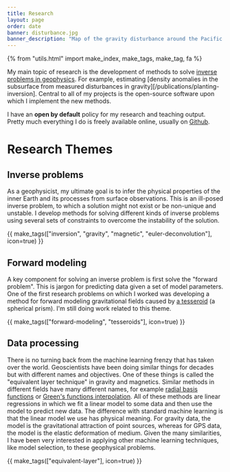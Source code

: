 ```yaml
---
title: Research
layout: page
order: date
banner: disturbance.jpg
banner_description: "Map of the gravity disturbance around the Pacific Ocean."
---
```


{% from "utils.html" import make_index, make_tags, make_tag, fa %}

My main topic of research is the development of methods to solve
[inverse problems in geophysics](https://en.wikipedia.org/wiki/Inverse_problem).
For example, estimating
[density anomalies in the subsurface from measured disturbances in gravity][/publications/planting-inversion].
Central to all of my projects is the open-source software upon which I
implement the new methods.

I have an **open by default** policy for my research and teaching output.
Pretty much everything I do is freely available online, usually on
[Github](https://github.com/leouieda/).

# Research Themes

## Inverse problems

As a geophysicist, my ultimate goal is to infer the physical properties of the
inner Earth and its processes from surface observations.
This is an ill-posed inverse problem, to which a solution might not exist or be
non-unique and unstable.
I develop methods for solving different kinds of inverse problems using
several sets of constraints to overcome the instability of the solution.

<div class="research-index">
    {{ make_tags(["inversion", "gravity", "magnetic", "euler-deconvolution"], icon=true) }}
</div>


## Forward modeling

A key component for solving an inverse problem is first solve the "forward
problem".
This is jargon for predicting data given a set of model parameters.
One of the first research problems on which I worked was developing a method
for forward modeling gravitational fields caused by
[a tesseroid](https://doi.org/10.6084/m9.figshare.1495521) (a spherical prism).
I'm still doing work related to this theme.

<div class="research-index">
    {{ make_tags(["forward-modeling", "tesseroids"], icon=true) }}
</div>


## Data processing

There is no turning back from the machine learning frenzy that has taken over
the world.
Geoscientists have been doing similar things for decades but with different
names and objectives.
One of these things is called the
"equivalent layer technique"
in gravity and magnetics.
Similar methods in different fields have many different names, for example
[radial basis functions](https://en.wikipedia.org/wiki/Radial_basis_function)
or [Green's functions interpolation](https://doi.org/10.1002/2016GL070340).
All of these methods are linear regressions in which we fit a linear model to
some data and then use the model to predict new data.
The difference with standard machine learning is that the linear model we use
has physical meaning.
For gravity data, the model is the gravitational attraction of point sources,
whereas for GPS data, the model is the elastic deformation of medium.
Given the many similarities, I have been very interested in applying other
machine learning techniques, like model selection, to these geophysical
problems.

<div class="research-index">
    {{ make_tags(["equivalent-layer"], icon=true) }}
</div>
